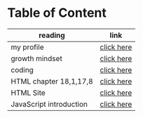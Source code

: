 # Table of Content
| reading  | link |
| ------------- | ------------- |
| my profile    | [click here](https://canvas.instructure.com/profile) |
| growth mindset  | [click here](https://ahmadabuzeid1997.github.io/reading-note/)  |
| coding  | [click here](https://ahmadabuzeid1997.github.io/reading-note/README1)  |
| HTML chapter 18,1,17,8 | [click here](https://ahmadabuzeid1997.github.io/reading-note/README2) |
| HTML Site | [click here](https://ahmadabuzeid1997.github.io/sbay/) |
| JavaScript introduction |[click here](https://ahmadabuzeid1997.github.io/reading-note/README3) |
